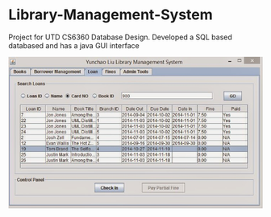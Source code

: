 # Library-Management-System
Project for UTD CS6360 Database Design. Developed a SQL based databased and has a java GUI interface

![Loan](https://github.com/LanceKnight/Library-Management-System/blob/master/library%20management%20java1.jpg "Loan")
